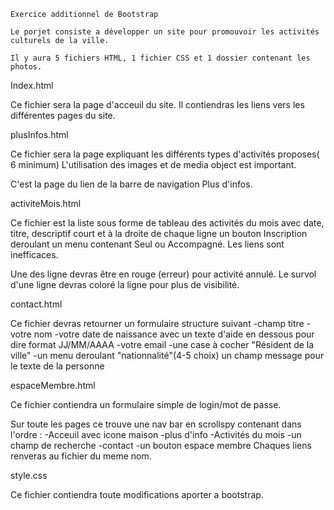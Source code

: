 	Exercice additionnel de Bootstrap 

	Le porjet consiste a développer un site pour promouvoir les activités culturels de la ville.

	Il y aura 5 fichiers HTML, 1 fichier CSS et 1 dossier contenant les photos.

Index.html

Ce fichier sera la page d'acceuil du site. 
Il contiendras les liens vers les différentes pages du site.

plusInfos.html 

Ce fichier sera la page expliquant les différents types d'activités proposes( 6 minimum)
L'utilisation des images et de media object est important.

C'est la page du lien de la barre de navigation Plus d'infos.

activiteMois.html

Ce fichier est la liste sous forme de tableau des activités du mois avec date, titre, descriptif court et à la droite de chaque ligne un bouton Inscription deroulant un menu contenant Seul ou Accompagné. Les liens sont inefficaces.

Une des ligne devras être en rouge (erreur) pour activité annulé. Le survol d'une ligne devras coloré la ligne pour plus de visibilité.

contact.html

Ce fichier devras retourner un formulaire structure  suivant 
-champ titre 
-votre nom 
-votre date de naissance avec un texte d'aide en dessous pour dire format JJ/MM/AAAA
-votre email
-une case à cocher "Résident de la ville"
-un menu deroulant "nationnalité"(4-5 choix)
un champ message pour le texte de la personne

espaceMembre.html

Ce fichier contiendra un formulaire simple de login/mot de passe.

Sur toute les pages ce trouve une nav bar en scrollspy contenant  dans l'ordre :
-Acceuil avec icone maison 
-plus d'info
-Activités du mois 
-un champ de recherche
-contact
-un bouton espace membre
 Chaques liens renveras au fichier du meme nom.

 style.css

 Ce fichier contiendra toute modifications aporter a bootstrap.
 